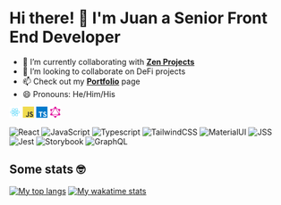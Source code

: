 # Hi there! 👋 I'm Juan a Senior Front End Developer

- 🔭 I’m currently collaborating with **[Zen Projects](https://zenprojects.com)**
- 🌱 I’m looking to collaborate on DeFi projects
- 📫 Check out my **[Portfolio](https://juansvc.netlify.com)** page
- 😄 Pronouns: He/Him/His

<code><img height="20" alt="react" src="https://raw.githubusercontent.com/github/explore/80688e429a7d4ef2fca1e82350fe8e3517d3494d/topics/react/react.png"></code>
<code><img height="20" alt="javascript" src="https://raw.githubusercontent.com/github/explore/80688e429a7d4ef2fca1e82350fe8e3517d3494d/topics/javascript/javascript.png"></code>
<code><img height="20" alt="typescript" src="https://raw.githubusercontent.com/github/explore/80688e429a7d4ef2fca1e82350fe8e3517d3494d/topics/typescript/typescript.png"></code>
<code><img height="20" alt="graphql" src="https://raw.githubusercontent.com/github/explore/5c058a388828bb5fde0bcafd4bc867b5bb3f26f3/topics/graphql/graphql.png"></code> 

![React](https://img.shields.io/badge/React-blue)
![JavaScript](https://img.shields.io/badge/JavaScript-blue)
![Typescript](https://img.shields.io/badge/Typescript-blue)
![TailwindCSS](https://img.shields.io/badge/TailwindCSS-blue)
![MaterialUI](https://img.shields.io/badge/MaterialUI-blue)
![JSS](https://img.shields.io/badge/JSS-blue)
![Jest](https://img.shields.io/badge/Jest-blue)
![Storybook](https://img.shields.io/badge/Storybook-red)
![GraphQL](https://img.shields.io/badge/GraphQL-red)

## Some stats 🤓

[![My top langs](https://github-readme-stats.vercel.app/api/top-langs/?username=juansvc&layout=compact&hide=python,jupyter%20notebook,ruby,shell)](https://github.com/juansvc/github-readme-stats)
[![My wakatime stats](https://github-readme-stats.vercel.app/api/wakatime?username=@juansvc&layout=compact)](https://github.com/juansvc/github-readme-stats)
